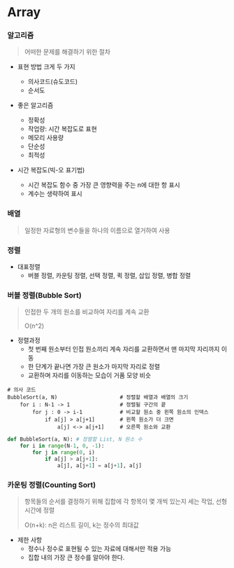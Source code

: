 # Array

### 알고리즘

> 어떠한 문제를 해결하기 위한 절차

- 표현 방법 크게 두 가지
  - 의사코드(슈도코드)
  - 순서도

- 좋은 알고리즘
  - 정확성
  - 작업량: 시간 복잡도로 표현
  - 메모리 사용량
  - 단순성
  - 최적성
- 시간 복잡도(빅-오 표기법)
  - 시간 복잡도 함수 중 가장 큰 영향력을 주는 n에 대한 항 표시
  - 계수는 생략하여 표시



### 배열

> 일정한 자료형의 변수들을 하나의 이름으로 열거하여 사용



### 정렬

- 대표정렬
  - 버블 정렬, 카운팅 정렬, 선택 정렬, 퀵 정렬, 삽입 정렬, 병합 정렬



### 버블 정렬(Bubble Sort)

> 인접한 두 개의 원소를 비교하여 자리를 계속 교환
>
> O(n^2)

- 정렬과정
  - 첫 번째 원소부터 인접 원소끼리 계속 자리를 교환하면서 맨 마지막 자리까지 이동
  - 한 단계가 끝나면 가장 큰 원소가 마지막 자리로 정렬
  - 교환하며 자리를 이동하는 모습이 거품 모양 비슷

```
# 의사 코드
BubbleSort(a, N)					# 정렬할 배열과 배열의 크기
	for i : N-1 -> 1				# 정렬될 구간의 끝
		for j : 0 -> i-1			# 비교할 원소 중 왼쪽 원소의 인덱스
			if a[j] > a[j+1]		# 왼쪽 원소가 더 크면
				a[j] <-> a[j+1]		# 오른쪽 원소와 교환
```

```python
def BubbleSort(a, N): # 정렬할 List, N 원소 수
    for i in range(N-1, 0, -1):
        for j in range(0, i)
        	if a[j] > a[j+1]:
                a[j], a[j+1] = a[j+1], a[j]
```





### 카운팅 정렬(Counting Sort)

> 항목들의 순서를 결정하기 위해 집합에 각 항목이 몇 개씩 있는지 세는 작업, 선형 시간에 정렬
>
> O(n+k): n은 리스트 길이, k는 정수의 최대값

- 제한 사항
  - 정수나 정수로 표현될 수 있는 자료에 대해서만 적용 가능
  - 집합 내의 가장 큰 정수를 알아야 한다.